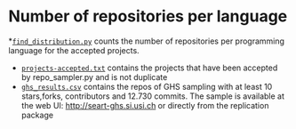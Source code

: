 # Number of repositories per language

*[`find_distribution.py`](find_distribution.py) counts the number of repositories per programming language for the accepted projects.
* [`projects-accepted.txt`](projects-accepted.txt)  contains the projects that have been accepted by repo_sampler.py and is not duplicate
* [`ghs_results.csv`](ghs_results.csv) contains the repos of GHS sampling with at least 10 stars,forks, contributors and 12.730 commits.
The sample is available at the web UI: http://seart-ghs.si.usi.ch or directly from the replication package
